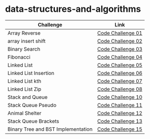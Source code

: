# data-structures-and-algorithms

| Challenge                          | Link                                                 |
|------------------------------------|------------------------------------------------------|
| Array Reverse                      | [Code Challenge 01](Reverse_Array/README.md)         |
| array insert shift                 | [Code Challenge 02](array_insert_shift/README.md)    |
| Binary Search                      | [Code Challenge 03](array_binary_search/README.md)   |
| Fibonacci                          | [Code Challenge 04](Fibunacci/README.md)             |
| Linked List                        | [Code Challenge 05](linked_list/Code_challenge05.md) |
| Linked List Insertion              | [Code Challenge 06](linked_list/Code_challenge06.md) |
| Linked List kth                    | [Code Challenge 07](linked_list/Code_challenge07.md) |
| Linked List Zip                    | [Code Challenge 08](linked_list/Code_challenge08.md) |
| Stack and Queue                    | [Code Challenge 10](stack_and_queue/README.md)       |
| Stack Queue Pseudo                 | [Code Challenge 11](pseudo_queue/PseudoQueue.md)     |
| Animal Shelter                     | [Code Challenge 12](animal_shelter/README.md)        |
| Stack Queue Brackets               | [Code Challenge 13](stack_queue_brackets/README.md)  |
| Binary Tree and BST Implementation | [Code Challenge 15](binary_tree/README.md)           |
